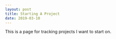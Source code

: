 ```yaml
---
layout: post
title: Starting A Project
date: 2019-03-10
---
```


This is a page for tracking projects I want to start on.